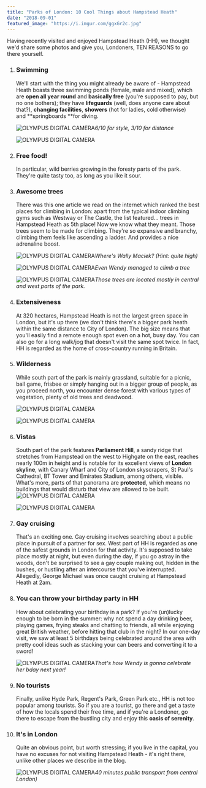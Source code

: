 ```yaml
---
title: "Parks of London: 10 Cool Things about Hampstead Heath"
date: "2018-09-01"
featured_image: "https://i.imgur.com/ggxGr2c.jpg"
---
```


Having recently visited and enjoyed Hampstead Heath (HH), we thought we'd share some photos and give you, Londoners, TEN REASONS to go there yourself.

1. ### Swimming
    
    We'll start with the thing you might already be aware of - Hampstead Heath boasts three swimming ponds (female, male and mixed), which are **open all year round** and **basically free** (you're supposed to pay, but no one bothers); they have **lifeguards** (well, does anyone care about that?), **changing facilities**, **showers** (hot for ladies, cold otherwise) and **springboards **for diving.
    
    ![OLYMPUS DIGITAL CAMERA](https://macandwentravelling.files.wordpress.com/2018/09/p8040535.jpg)*6&#47;10 for style, 3&#47;10 for distance*
    
    ![OLYMPUS DIGITAL CAMERA](https://macandwentravelling.files.wordpress.com/2018/09/p8040529.jpg)
2. ### Free food!
    
    In particular, wild berries growing in the foresty parts of the park. They're quite tasty too, as long as you like it sour.
3. ### Awesome trees
    
    There was this one article we read on the internet which ranked the best places for climbing in London: apart from the typical indoor climbing gyms such as Westway or The Castle, the list featured... trees in Hampstead Heath as 5th place! Now we know what they meant. Those trees seem to be made for climbing. They're so expansive and branchy, climbing them feels like ascending a ladder. And provides a nice adrenaline boost.
    
    ![OLYMPUS DIGITAL CAMERA](https://macandwentravelling.files.wordpress.com/2018/09/p8040574.jpg)*Where's Wally Maciek? (Hint: quite high)*
    
    ![OLYMPUS DIGITAL CAMERA](https://macandwentravelling.files.wordpress.com/2018/09/p8040564.jpg)*Even Wendy managed to climb a tree*
    
    ![OLYMPUS DIGITAL CAMERA](https://macandwentravelling.files.wordpress.com/2018/09/p8040614.jpg)*Those trees are located mostly in central and west parts of the park.*
4. ### Extensiveness
    
    At 320 hectares, Hampstead Heath is not the largest green space in London, but it's up there (we don't think there's a bigger park heath within the same distance to City of London). The big size means that you'll easily find a remote enough spot even on a hot, busy day. You can also go for a long walk/jog that doesn't visit the same spot twice. In fact, HH is regarded as the home of cross-country running in Britain.
5. ### Wilderness
    
    While south part of the park is mainly grassland, suitable for a picnic, ball game, frisbee or simply hanging out in a bigger group of people, as you proceed north, you encounter dense forest with various types of vegetation, plenty of old trees and deadwood.
    
    ![OLYMPUS DIGITAL CAMERA](https://macandwentravelling.files.wordpress.com/2018/09/p8040595.jpg)
    
    ![OLYMPUS DIGITAL CAMERA](https://macandwentravelling.files.wordpress.com/2018/09/p8040603.jpg)
6. ### Vistas
    
    South part of the park features **Parliament Hill**, a sandy ridge that stretches from Hampstead on the west to Highgate on the east, reaches nearly 100m in height and is notable for its excellent views of **London skyline**, with Canary Wharf and City of London skyscrapers, St Paul's Cathedral, BT Tower and Emirates Stadium, among others, visible. What's more, parts of that panorama are **protected**, which means no buildings that would disturb that view are allowed to be built. 
    ![OLYMPUS DIGITAL CAMERA](https://macandwentravelling.files.wordpress.com/2018/09/p8040639.jpg)
    
    ![OLYMPUS DIGITAL CAMERA](https://macandwentravelling.files.wordpress.com/2018/09/p8040648.jpg)
7. ### Gay cruising
    
    That's an exciting one. Gay cruising involves searching about a public place in pursuit of a partner for sex. West part of HH is regarded as one of the safest grounds in London for that activity. It's supposed to take place mostly at night, but even during the day, if you go astray in the woods, don't be surprised to see a gay couple making out, hidden in the bushes, or hustling after an intercourse that you've interrupted. Allegedly, George Michael was once caught cruising at Hampstead Heath at 2am.
8. ### You can throw your birthday party in HH
    
    How about celebrating your birthday in a park? If you're (un)lucky enough to be born in the summer: why not spend a day drinking beer, playing games, frying steaks and chatting to friends, all while enjoying great British weather, before hitting that club in the night? In our one-day visit, we saw at least 5 birthdays being celebrated around the area with pretty cool ideas such as stacking your can beers and converting it to a sword!
    
    ![OLYMPUS DIGITAL CAMERA](https://macandwentravelling.files.wordpress.com/2018/09/p8040634.jpg)*That's how Wendy is gonna celebrate her bday next year!*
9. ### No tourists
    
    Finally, unlike Hyde Park, Regent's Park, Green Park etc., HH is not too popular among tourists. So if you are a tourist, go there and get a taste of how the locals spend their free time, and if you're a Londoner, go there to escape from the bustling city and enjoy this **oasis of serenity**.
10. ### It's in London
    
    Quite an obvious point, but worth stressing; if you live in the capital, you have no excuses for not visiting Hampstead Heath - it's right there, unlike other places we describe in the blog.
    
    ![OLYMPUS DIGITAL CAMERA](https://macandwentravelling.files.wordpress.com/2018/09/p8040643.jpg)*40 minutes public transport from central London)*
